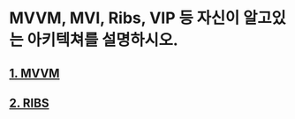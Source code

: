 # MVVM, MVI, Ribs, VIP 등 자신이 알고있는 아키텍쳐를 설명하시오.

## [1. MVVM](./MVVM/README.md)

## [2. RIBS](./RIBS/README.md)

